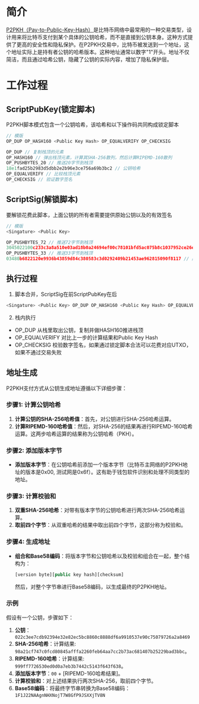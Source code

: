 # 简介

[P2PKH（Pay-to-Public-Key-Hash）](../wallet/address.js#L42)是比特币网络中最常用的一种交易类型，设计用来将比特币支付到某个具体的公钥哈希，而不是直接到公钥本身。这种方式提供了更高的安全性和隐私保护。在P2PKH交易中，比特币被发送到一个地址，这个地址实际上是持有者公钥的哈希版本。这种地址通常以数字"1"开头。地址不仅简洁，而且通过哈希公钥，隐藏了公钥的实际内容，增加了隐私保护层。

# 工作过程

## ScriptPubKey(锁定脚本)

P2PKH脚本模式包含一个公钥哈希，该哈希和以下操作码共同构成锁定脚本

```js
// 模版
OP_DUP OP_HASH160 <Public Key Hash> OP_EQUALVERIFY OP_CHECKSIG

OP_DUP // 复制栈顶的元素
OP_HASH160 // 弹出栈顶元素，计算其SHA-256散列，然后计算RIPEMD-160散列
OP_PUSHBYTES_20 // 推送20字节到栈顶
18e1fad25b2983d5dbb2e2b96e3ce756a69b3bc2 // 公钥哈希
OP_EQUALVERIFY // 比较栈顶元素
OP_CHECKSIG // 验证数字签名

```

## ScriptSig(解锁脚本)

要解锁花费此脚本，上面公钥的所有者需要提供原始公钥以及的有效签名

```js
// 模版
<Singature> <Public Key>

OP_PUSHBYTES_72 // 推送72字节到栈顶
3045022100c233c3a8a510e03ad18b0a24694ef00c78101bfd5ac075b8c1037952ce26e91e02205aa5f8f88f29bb4ad5808ebc12abfd26bd791256f367b04c6d955f01f28a772401 // 签名数据
OP_PUSHBYTES_33 // 推送33字节到栈顶
03480b6822120e9936b43859d84c380583c3d0292409b21453ae962815090f8117 // 压缩公钥
```

## 执行过程

1. 脚本合并，ScriptSig在前ScriptPubKey在后

```js
<Singature> <Public Key> OP_DUP OP_HASH160 <Public Key Hash> OP_EQUALVERIFY OP_CHECKSIG
```

2. 栈内执行

- OP_DUP 从栈里取出公钥，复制并做HASH160推进栈顶
- OP_EQUALVERIFY 对比上一步的计算结果和Public Key Hash
- OP_CHECKSIG 校验数字签名，如果通过锁定脚本合法可以花费对应UTXO，如果不通过交易失败

## 地址生成

P2PKH支付方式从公钥生成地址遵循以下详细步骤：

### 步骤1: 计算公钥哈希

1. **计算公钥的SHA-256哈希值**：首先，对公钥进行SHA-256哈希运算。
2. **计算RIPEMD-160哈希值**：然后，对SHA-256的结果再进行RIPEMD-160哈希运算。这两步哈希运算的结果称为公钥哈希（PKH）。

### 步骤2: 添加版本字节

- **添加版本字节**：在公钥哈希前添加一个版本字节（比特币主网络的P2PKH地址的版本是0x00, 测试网是0x6f）。这有助于钱包软件识别和处理不同类型的地址。

### 步骤3: 计算校验和

1. **双重SHA-256哈希**：对带有版本字节的公钥哈希进行两次SHA-256哈希运算。
2. **取前四个字节**：从双重哈希的结果中取出前四个字节，这部分称为校验和。

### 步骤4: 生成地址

- **组合和Base58编码**：将版本字节和公钥哈希以及校验和组合在一起，整个结构为：
  ```js
  [version byte][public key hash][checksum]
  ```
  然后，对整个字节串进行Base58编码，以生成最终的P2PKH地址。

### 示例

假设有一个公钥，步骤如下：

1. **公钥**： `022c3ee7cdb92394e32e82ec5bc8860c8888df6a9910537e90c75079726a2a8469`
2. **SHA-256哈希**：计算结果: `98a21cf747c0fcd80845afffa2260feb64aa7cc2b73ac681407b25229bad3bbc`。
3. **RIPEMD-160哈希**：计算结果: `999ff7726530ed0d0a7eb3b7442c5143f643f638`。
4. **添加版本字节**：`00` + [RIPEMD-160哈希结果]。
5. **计算校验和**：对上述结果执行两次SHA-256，取前四个字节。
6. **Base58编码**：将最终字节串转换为Base58编码：`1F1J22NAAgnNHXNojT7W8GfP9JSXXjTV8N`
